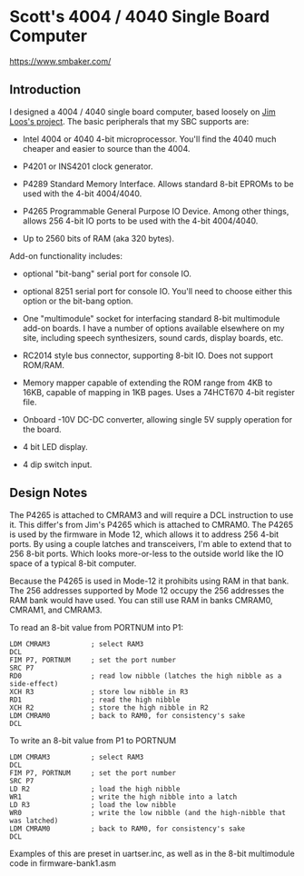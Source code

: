 # Scott's 4004 / 4040 Single Board Computer

https://www.smbaker.com/

## Introduction

I designed a 4004 / 4040 single board computer, based loosely on [Jim Loos's project](https://github.com/jim11662418/Intel_4004_Single_Board_Computer). The basic peripherals that my SBC supports are:

* Intel 4004 or 4040 4-bit microprocessor. You'll find the 4040 much cheaper and easier to source than the 4004.

* P4201 or INS4201 clock generator.

* P4289 Standard Memory Interface. Allows standard 8-bit EPROMs to be used with the 4-bit 4004/4040.

* P4265 Programmable General Purpose IO Device. Among other things, allows 256 4-bit IO ports to be used with the 4-bit 4004/4040.

* Up to 2560 bits of RAM (aka 320 bytes).

Add-on functionality includes:

* optional "bit-bang" serial port for console IO.

* optional 8251 serial port for console IO. You'll need to choose either this option or the bit-bang option.

* One "multimodule" socket for interfacing standard 8-bit multimodule add-on boards. I have a number of options available elsewhere on my site, including speech synthesizers, sound cards, display boards, etc.

* RC2014 style bus connector, supporting 8-bit IO. Does not support ROM/RAM.

* Memory mapper capable of extending the ROM range from 4KB to 16KB, capable of mapping in 1KB pages. Uses a 74HCT670 4-bit register file.

* Onboard -10V DC-DC converter, allowing single 5V supply operation for the board.

* 4 bit LED display.

* 4 dip switch input.

## Design Notes

The P4265 is attached to CMRAM3 and will require a DCL instruction to use it. This differ's from Jim's P4265 which is attached to
CMRAM0. The P4265 is used by the firmware in Mode 12, which allows it to address 256 4-bit ports. By using a couple latches and
transceivers, I'm able to extend that to 256 8-bit ports. Which looks more-or-less to the outside world like the IO space of a
typical 8-bit computer.

Because the P4265 is used in Mode-12 it prohibits using RAM in that bank. The 256 addresses supported by Mode 12 occupy the 256
addresses the RAM bank would have used. You can still use RAM in banks CMRAM0, CMRAM1, and CMRAM3.

To read an 8-bit value from PORTNUM into P1:

```
LDM CMRAM3          ; select RAM3
DCL
FIM P7, PORTNUM     ; set the port number
SRC P7
RD0                 ; read low nibble (latches the high nibble as a side-effect)
XCH R3              ; store low nibble in R3
RD1                 ; read the high nibble
XCH R2              ; store the high nibble in R2
LDM CMRAM0          ; back to RAM0, for consistency's sake
DCL
```

To write an 8-bit value from P1 to PORTNUM

```
LDM CMRAM3          ; select RAM3
DCL
FIM P7, PORTNUM     ; set the port number
SRC P7
LD R2               ; load the high nibble
WR1                 ; write the high nibble into a latch
LD R3               ; load the low nibble
WR0                 ; write the low nibble (and the high-nibble that was latched)
LDM CMRAM0          ; back to RAM0, for consistency's sake
DCL
```

Examples of this are preset in uartser.inc, as well as in the 8-bit multimodule code in firmware-bank1.asm
